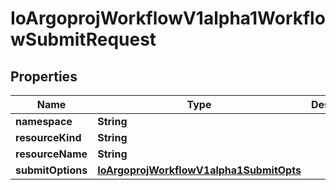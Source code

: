 

# IoArgoprojWorkflowV1alpha1WorkflowSubmitRequest


## Properties

Name | Type | Description | Notes
------------ | ------------- | ------------- | -------------
**namespace** | **String** |  |  [optional]
**resourceKind** | **String** |  |  [optional]
**resourceName** | **String** |  |  [optional]
**submitOptions** | [**IoArgoprojWorkflowV1alpha1SubmitOpts**](IoArgoprojWorkflowV1alpha1SubmitOpts.md) |  |  [optional]



